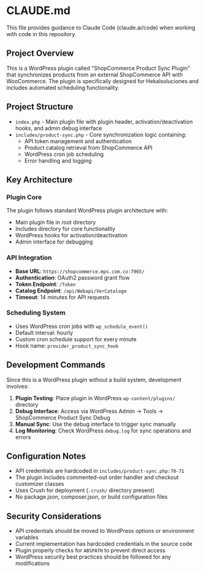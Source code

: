 # CLAUDE.md

This file provides guidance to Claude Code (claude.ai/code) when working with code in this repository.

## Project Overview

This is a WordPress plugin called "ShopCommerce Product Sync Plugin" that synchronizes products from an external ShopCommerce API with WooCommerce. The plugin is specifically designed for Hekalsoluciones and includes automated scheduling functionality.

## Project Structure

- `index.php` - Main plugin file with plugin header, activation/deactivation hooks, and admin debug interface
- `includes/product-sync.php` - Core synchronization logic containing:
  - API token management and authentication
  - Product catalog retrieval from ShopCommerce API
  - WordPress cron job scheduling
  - Error handling and logging

## Key Architecture

### Plugin Core
The plugin follows standard WordPress plugin architecture with:
- Main plugin file in root directory
- Includes directory for core functionality
- WordPress hooks for activation/deactivation
- Admin interface for debugging

### API Integration
- **Base URL**: `https://shopcommerce.mps.com.co:7965/`
- **Authentication**: OAuth2 password grant flow
- **Token Endpoint**: `/Token`
- **Catalog Endpoint**: `/api/Webapi/VerCatalogo`
- **Timeout**: 14 minutes for API requests

### Scheduling System
- Uses WordPress cron jobs with `wp_schedule_event()`
- Default interval: hourly
- Custom cron schedule support for every minute
- Hook name: `provider_product_sync_hook`

## Development Commands

Since this is a WordPress plugin without a build system, development involves:

1. **Plugin Testing**: Place plugin in WordPress `wp-content/plugins/` directory
2. **Debug Interface**: Access via WordPress Admin → Tools → ShopCommerce Product Sync Debug
3. **Manual Sync**: Use the debug interface to trigger sync manually
4. **Log Monitoring**: Check WordPress `debug.log` for sync operations and errors

## Configuration Notes

- API credentials are hardcoded in `includes/product-sync.php:70-71`
- The plugin includes commented-out order handler and checkout customizer classes
- Uses Crush for deployment (`.crush/` directory present)
- No package.json, composer.json, or build configuration files

## Security Considerations

- API credentials should be moved to WordPress options or environment variables
- Current implementation has hardcoded credentials in the source code
- Plugin properly checks for `ABSPATH` to prevent direct access
- WordPress security best practices should be followed for any modifications